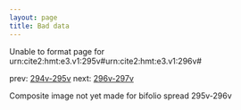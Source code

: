 ```yaml
---
layout: page
title: Bad data
---
```


Unable to format page for urn:cite2:hmt:e3.v1:295v#urn:cite2:hmt:e3.v1:296v#

prev: [294v-295v](../294v-295v/) next: [296v-297v](../296v-297v/)

Composite image not yet made for bifolio spread 295v-296v


